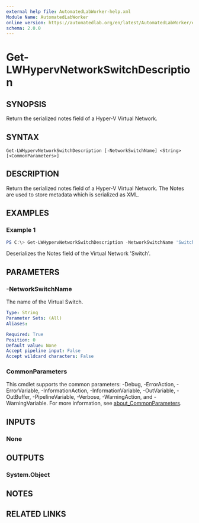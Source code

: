 ```yaml
---
external help file: AutomatedLabWorker-help.xml
Module Name: AutomatedLabWorker
online version: https://automatedlab.org/en/latest/AutomatedLabWorker/en-us/Get-LWHypervNetworkSwitchDescription
schema: 2.0.0
---
```


# Get-LWHypervNetworkSwitchDescription

## SYNOPSIS
Return the serialized notes field of a Hyper-V Virtual Network.

## SYNTAX

```
Get-LWHypervNetworkSwitchDescription [-NetworkSwitchName] <String> [<CommonParameters>]
```

## DESCRIPTION
Return the serialized notes field of a Hyper-V Virtual Network.
The Notes are used to store metadata which is serialized as XML.

## EXAMPLES

### Example 1
```powershell
PS C:\> Get-LWHypervNetworkSwitchDescription -NetworkSwitchName 'Switch1'
```

Deserializes the Notes field of the Virtual Network 'Switch'.

## PARAMETERS

### -NetworkSwitchName
The name of the Virtual Switch.

```yaml
Type: String
Parameter Sets: (All)
Aliases:

Required: True
Position: 0
Default value: None
Accept pipeline input: False
Accept wildcard characters: False
```

### CommonParameters
This cmdlet supports the common parameters: -Debug, -ErrorAction, -ErrorVariable, -InformationAction, -InformationVariable, -OutVariable, -OutBuffer, -PipelineVariable, -Verbose, -WarningAction, and -WarningVariable. For more information, see [about_CommonParameters](http://go.microsoft.com/fwlink/?LinkID=113216).

## INPUTS

### None
## OUTPUTS

### System.Object
## NOTES

## RELATED LINKS
